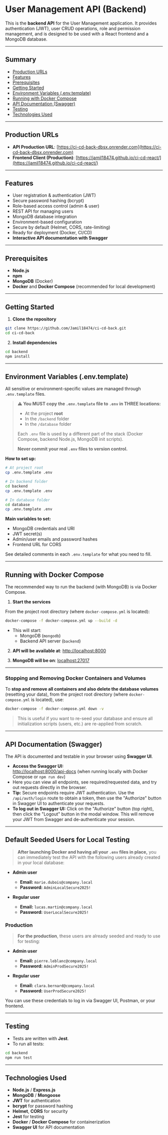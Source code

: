 # User Management API (Backend)

This is the **backend API** for the User Management application. It provides authentication (JWT), user CRUD operations, role and permission management, and is designed to be used with a React frontend and a MongoDB database.

---

## Summary

- [Production URLs](#production-urls)
- [Features](#features)
- [Prerequisites](#prerequisites)
- [Getting Started](#getting-started)
- [Environment Variables (.env.template)](#environment-variables-envtemplate)
- [Running with Docker Compose](#running-with-docker-compose)
- [API Documentation (Swagger)](#api-documentation-swagger)
- [Testing](#testing)
- [Technologies Used](#technologies-used)

---

## Production URLs

- **API Production URL**: [https://ci-cd-back-dbsx.onrender.com](https://ci-cd-back-dbsx.onrender.com)
- **Frontend Client (Production)**: [https://jamil18474.github.io/ci-cd-react/](https://jamil18474.github.io/ci-cd-react/)

---

## Features

- User registration & authentication (JWT)
- Secure password hashing (bcrypt)
- Role-based access control (admin & user)
- REST API for managing users
- MongoDB database integration
- Environment-based configuration
- Secure by default (Helmet, CORS, rate-limiting)
- Ready for deployment (Docker, CI/CD)
- **Interactive API documentation with Swagger**

---

## Prerequisites

- **Node.js**
- **npm**
- **MongoDB** (Docker)
- **Docker** and **Docker Compose** (recommended for local development)

---

## Getting Started

1. **Clone the repository**

```bash
git clone https://github.com/Jamil18474/ci-cd-back.git
cd ci-cd-back
```

2. **Install dependencies**

```bash
cd backend
npm install
```

---

## Environment Variables (.env.template)

All sensitive or environment-specific values are managed through `.env.template` files.

> **⚠️ You MUST copy the `.env.template` file to `.env` in THREE locations:**
>  - At the project **root**
>  - In the `/backend` folder
>  - In the `/database` folder
>
> Each `.env` file is used by a different part of the stack (Docker Compose, backend Node.js, MongoDB init scripts).
>
> **Never commit your real `.env` files to version control.**

**How to set up:**

```bash
# At project root 
cp .env.template .env

# In backend folder
cd backend
cp .env.template .env

# In database folder
cd database
cp .env.template .env

```

**Main variables to set:**
- MongoDB credentials and URI
- JWT secret(s)
- Admin/user emails and password hashes
- Frontend URL for CORS

See detailed comments in each `.env.template` for what you need to fill.

---

## Running with Docker Compose

The recommended way to run the backend (with MongoDB) is via Docker Compose.

1. **Start the services**

From the project root directory (where `docker-compose.yml` is located):

```bash
docker-compose -f docker-compose.yml up --build -d
```

- This will start:
  - MongoDB (`mongodb`)
  - Backend API server (`backend`)


2. **API will be available at**: [http://localhost:8000](http://localhost:8000)

3. **MongoDB will be on**: [localhost:27017](mongodb://localhost:27017)

---

### Stopping and Removing Docker Containers and Volumes

To **stop and remove all containers and also delete the database volumes** (resetting your data), from the project root directory (where `docker-compose.yml` is located), use:

```bash
docker-compose -f docker-compose.yml down -v
```

> This is useful if you want to re-seed your database and ensure all initialization scripts (users, etc.) are re-applied from scratch.

---

## API Documentation (Swagger)

The API is documented and testable in your browser using **Swagger UI**.

- **Access the Swagger UI:**  
  [http://localhost:8000/api-docs](http://localhost:8000/api-docs) (when running locally with Docker Compose or `npm run dev`)
- Here you can view all endpoints, see required/requested data, and try out requests directly in the browser.
- **Tip:** Secure endpoints require JWT authentication. Use the `/api/auth/login` route to obtain a token, then use the "Authorize" button in Swagger UI to authenticate your requests.
- **To log out in Swagger UI:** Click on the "Authorize" button (top right), then click the "Logout" button in the modal window. This will remove your JWT from Swagger and de-authenticate your session.

---

## Default Seeded Users for Local Testing

> **After launching Docker and having all your `.env` files in place,** you can immediately test the API with the following users already created in your local database:

- **Admin user**
  - **Email:** `marie.dubois@company.local`
  - **Password:** `AdminLocalSecure2025!`

- **Regular user**
  - **Email:** `lucas.martin@company.local`
  - **Password:** `UserLocalSecure2025!`

### Production

> **For the production**, these users are already seeded and ready to use for testing:

- **Admin user**
  - **Email:** `pierre.leblanc@company.local`
  - **Password:** `AdminProdSecure2025!`

- **Regular user**
  - **Email:** `clara.bernard@company.local`
  - **Password:** `UserProdSecure2025!`

You can use these credentials to log in via Swagger UI, Postman, or your frontend.

---

## Testing

- Tests are written with **Jest**.
- To run all tests:

```bash
cd backend
npm run test
```

---

## Technologies Used

- **Node.js** / **Express.js**
- **MongoDB** / **Mongoose**
- **JWT** for authentication
- **bcrypt** for password hashing
- **Helmet**, **CORS** for security
- **Jest** for testing
- **Docker** / **Docker Compose** for containerization
- **Swagger UI** for API documentation
